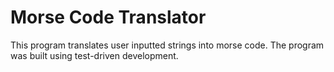 <h1>Morse Code Translator</h1>

This program translates user inputted strings into morse code. The program was built using test-driven development.
